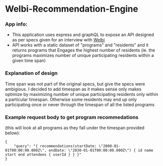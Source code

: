 # Welbi-Recommendation-Engine

### App info:
- This application uses express and graphQL to expose an API designed as per specs given for an interview with [Welbi](https://www.welbi.co/)
- API works with a static dataset of "programs" and "residents" and it returns programs that Engages the highest number of residents (ie. the programs maximizes number of unique participating residents within a given time span)

### Explanation of design
Time span was not part of the original specs, but give the specs were ambigious. I decided to add timespan as it makes sense only makes optimize by maximizing number of unique participating residents only within a particular timespan. Otherwise some residents may end up only participating once or never through the timespan of all the listed programs

### Example request body to get program recommedations
(this will look at all programs as they fall under the timespan provided below):
```
{
    "query": "{ recommendations(startDate: \"2000-01-01T00:00:00.000Z\", endDate: \"2030-01-01T00:00:00.000Z\") { id name start end attendees { userId } } }"
}
```
